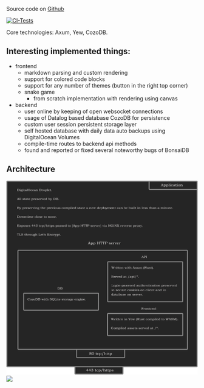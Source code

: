 Source code on <a href="https://github.com/phantie/wsite">Github</a>

[![CI-Tests](https://github.com/phantie/wsite/actions/workflows/testing.yml/badge.svg)](https://github.com/phantie/wsite/actions/workflows/testing.yml)

Core technologies: Axum, Yew, CozoDB.

Interesting implemented things:
--------------------------------------

- frontend
    - markdown parsing and custom rendering
    - support for colored code blocks
    - support for any number of themes (button in the right top corner)
    - snake game
        - from scratch implementation with rendering using canvas
- backend
    - user online by keeping of open websocket connections
    - usage of Datalog based database CozoDB for persistence
    - custom user session persistent storage layer
    - self hosted database with daily data auto backups using DigitalOcean Volumes
    - compile-time routes to backend api methods
    - found and reported or fixed several noteworthy bugs of BonsaiDB


Architecture
---------------
<!-- accessed from github, the second link should fail due to 404. accessed from deployment, the first should fail due to CORB -->
![](https://github.com/phantie/wsite/blob/master/backend/static/app-system-diagram.png)
![](/api/static/app-system-diagram.png)

